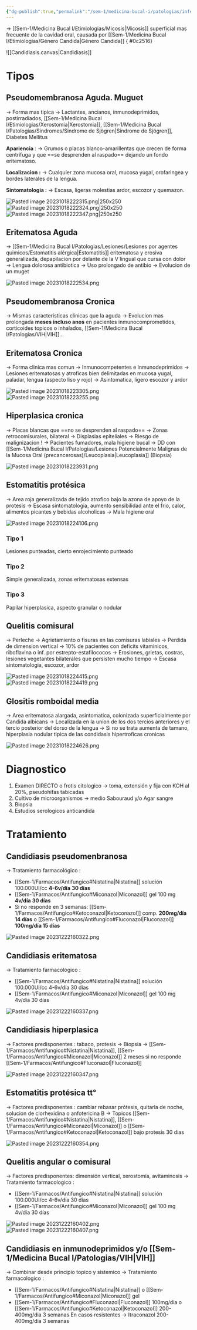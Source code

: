 ```yaml
---
{"dg-publish":true,"permalink":"/sem-1/medicina-bucal-i/patologias/infeccion-por-candida/candidiasis/"}
---
```



→ [[Sem-1/Medicina Bucal I/Etimiologias/Micosis\|Micosis]] superficial mas frecuente de la cavidad oral, causada por [[Sem-1/Medicina Bucal I/Etimiologias/Género Candida\|Género Candida]]
{ #0c2516}



![[Candidiasis.canvas|Candidiasis]]


# Tipos 

## Pseudomembranosa Aguda. Muguet

→ Forma mas tipica
→ Lactantes, ancianos, inmunodeprimidos, postirradiados, [[Sem-1/Medicina Bucal I/Etimiologias/Xerostomia\|Xerostomia]], [[Sem-1/Medicina Bucal I/Patologias/Sindromes/Sindrome de Sjögren\|Sindrome de Sjögren]], Diabetes Mellitus

**Apariencia** : 
→ Grumos o placas blanco-amarillentas que crecen de forma centrifuga y que ==se desprenden al raspado== dejando un fondo eritematoso.

**Localizacion :**
→ Cualquier zona mucosa oral, mucosa yugal, orofaringea y bordes laterales de la lengua.

**Sintomatologia :** 
→ Escasa, ligeras molestias ardor, escozor y quemazon.

![Pasted image 20231018222315.png|250x250](/img/user/Sem-1/Medicina%20Bucal%20I/Medias/Pasted%20image%2020231018222315.png)
![Pasted image 20231018222324.png|250x250](/img/user/Sem-1/Medicina%20Bucal%20I/Medias/Pasted%20image%2020231018222324.png)
![Pasted image 20231018222347.png|250x250](/img/user/Sem-1/Medicina%20Bucal%20I/Medias/Pasted%20image%2020231018222347.png)

## Eritematosa Aguda

→ [[Sem-1/Medicina Bucal I/Patologias/Lesiones/Lesiones por agentes quimicos/Estomatitis alérgica\|Estomatitis]] eritematosa y erosiva generalizada, depapilacion por delante de la V lingual que cursa con dolor
→ Lengua dolorosa antibiotica
→ Uso prolongado de antibio
→ Evolucion de un muget

![Pasted image 20231018222534.png](/img/user/Sem-1/Medicina%20Bucal%20I/Medias/Pasted%20image%2020231018222534.png)


## Pseudomembranosa Cronica

→ Mismas caracteristicas clinicas que la aguda
→ Evolucion mas prolongada **meses incluso anos** en pacientes inmunocomprometidos, corticoides topicos o inhalados, [[Sem-1/Medicina Bucal I/Patologias/VIH\|VIH]]...


## Eritematosa Cronica

→ Forma clinica mas comun
→ Inmunocompetentes e inmunodeprimidos
→ Lesiones eritematosas y atroficas bien delimitadas en mucosa yugal, paladar, lengua (aspecto liso y rojo)
→ Asintomatica, ligero escozor y ardor

![Pasted image 20231018223305.png](/img/user/Sem-1/Medicina%20Bucal%20I/Medias/Pasted%20image%2020231018223305.png)
![Pasted image 20231018223255.png](/img/user/Sem-1/Medicina%20Bucal%20I/Medias/Pasted%20image%2020231018223255.png)

## Hiperplasica cronica

→ Placas blancas que ==no se desprenden al raspado==
→ Zonas retrocomisurales, bilateral
→ Displasias epiteliales
→ Riesgo de malignizacion ! 
→ Pacientes fumadores, mala higiene bucal
→ DD con [[Sem-1/Medicina Bucal I/Patologias/Lesiones Potencialmente Malignas de la Mucosa Oral (precancerosas)/Leucoplasia\|Leucoplasia]] (Biopsia)

![Pasted image 20231018223931.png](/img/user/Sem-1/Medicina%20Bucal%20I/Medias/Pasted%20image%2020231018223931.png)


## Estomatitis protésica

→ Area roja generalizada de tejido atrofico bajo la azona de apoyo de la protesis
→ Escasa sintomatologia, aumento sensibilidad ante el frio, calor, alimentos picantes y bebidas alcoholicas
→ Mala higiene oral

![Pasted image 20231018224106.png](/img/user/Sem-1/Medicina%20Bucal%20I/Medias/Pasted%20image%2020231018224106.png)

### Tipo 1 

Lesiones punteadas, cierto enrojecimiento punteado

### Tipo 2 

Simple generalizada, zonas eritematosas extensas

### Tipo 3 

Papilar hiperplasica, aspecto granular o nodular


## Quelitis comisural

→ Perleche
→ Agrietamiento o fisuras en las comisuras labiales
→ Perdida de dimension vertical
→ 10% de pacientes con deficits vitaminicos, riboflavina o inf. por estrepto-estafilococos
→ Erosiones, grietas, costras, lesiones vegetantes bilaterales que persisten mucho tiempo
→ Escasa sintomatologia, escozor, ardor

![Pasted image 20231018224415.png](/img/user/Sem-1/Medicina%20Bucal%20I/Medias/Pasted%20image%2020231018224415.png)
![Pasted image 20231018224419.png](/img/user/Sem-1/Medicina%20Bucal%20I/Medias/Pasted%20image%2020231018224419.png)

## Glositis romboidal media

→ Area eritematosa alargada, asintomatica, colonizada superficialmente por Candida albicans
→ Localizada en la union de los dos tercios anteriores y el tercio posterior del dorso de la lengua
→ Si no se trata aumenta de tamano, hiperplasia nodular tipica de las condidasis hipertroficas cronicas

![Pasted image 20231018224626.png](/img/user/Sem-1/Medicina%20Bucal%20I/Medias/Pasted%20image%2020231018224626.png)








# Diagnostico

1. Examen DIRECTO o frotis citologico → toma, extensión y fija con KOH al 20%, pseudohifas tabicadas
2. Cultivo de microorganismos → medio Sabouraud y/o Agar sangre 
3. Biopsia
4. Estudios serologicos anticandida

# Tratamiento

## Candidiasis pseudomenbranosa

→ Tratamiento farmacológico : 
- [[Sem-1/Farmacos/Antifungico#Nistatina\|Nistatina]] solución 100.000UI/cc **4-6v/día** **30 días**
- [[Sem-1/Farmacos/Antifungico#Miconazol\|Miconazol]] gel 100 mg **4v/día** **30 días**
- Si no responde en 3 semanas: [[Sem-1/Farmacos/Antifungico#Ketoconazol\|Ketoconazol]] comp. **200mg/día 14 días** o [[Sem-1/Farmacos/Antifungico#Fluconazol\|Fluconazol]] **100mg/día 15 días**

![Pasted image 20231222160322.png](/img/user/Sem-1/Cirugia%20Bucal%20I/Medias/Pasted%20image%2020231222160322.png)
## Candidiasis eritematosa

→ Tratamiento farmacológico : 
- [[Sem-1/Farmacos/Antifungico#Nistatina\|Nistatina]] solución 100.000UI/cc 4-6v/día 30 días
- [[Sem-1/Farmacos/Antifungico#Miconazol\|Miconazol]] gel 100 mg 4v/día 30 días

![Pasted image 20231222160337.png](/img/user/Sem-1/Cirugia%20Bucal%20I/Medias/Pasted%20image%2020231222160337.png)
## Candidiasis hiperplasica

→ Factores predisponentes : tabaco, protesis
→ Biopsia 
→ [[Sem-1/Farmacos/Antifungico#Nistatina\|Nistatina]], [[Sem-1/Farmacos/Antifungico#Miconazol\|Miconazol]] 2 meses si no responde [[Sem-1/Farmacos/Antifungico#Fluconazol\|Fluconazol]]

![Pasted image 20231222160347.png](/img/user/Sem-1/Cirugia%20Bucal%20I/Medias/Pasted%20image%2020231222160347.png)

## Estomatitis protésica tt°

→ Factores predisponentes : cambiar rebasar prótesis, quitarla de noche, solucion de clorhexidina o anfotericina B
→ Topicos [[Sem-1/Farmacos/Antifungico#Nistatina\|Nistatina]], [[Sem-1/Farmacos/Antifungico#Miconazol\|Miconazol]] o [[Sem-1/Farmacos/Antifungico#Ketoconazol\|Ketoconazol]] bajo protesis 30 dias

![Pasted image 20231222160354.png](/img/user/Sem-1/Cirugia%20Bucal%20I/Medias/Pasted%20image%2020231222160354.png)
## Quelitis angular o comisural

→ Factores predisponentes: dimensión vertical, xerostomía, avitaminosis
→ Tratamiento farmacologico : 
- [[Sem-1/Farmacos/Antifungico#Nistatina\|Nistatina]] solución 100.000UI/cc 4-6v/día 30 días
- [[Sem-1/Farmacos/Antifungico#Miconazol\|Miconazol]] gel 100 mg 4v/día 30 días

![Pasted image 20231222160402.png](/img/user/Sem-1/Cirugia%20Bucal%20I/Medias/Pasted%20image%2020231222160402.png)
![Pasted image 20231222160407.png](/img/user/Sem-1/Cirugia%20Bucal%20I/Medias/Pasted%20image%2020231222160407.png)
## Candidiasis en inmunodeprimidos y/o [[Sem-1/Medicina Bucal I/Patologias/VIH\|VIH]]

→ Combinar desde principio topico y sistemico
→ Tratamiento farmacologico : 
- [[Sem-1/Farmacos/Antifungico#Nistatina\|Nistatina]] o [[Sem-1/Farmacos/Antifungico#Miconazol\|Miconazol]] gel
- [[Sem-1/Farmacos/Antifungico#Fluconazol\|Fluconazol]] 100mg/dia o [[Sem-1/Farmacos/Antifungico#Ketoconazol\|Ketoconazol]] 200-400mg/dia 3 semanas
En casos resistentes → Itraconazol 200-400mg/dia 3 semanas


